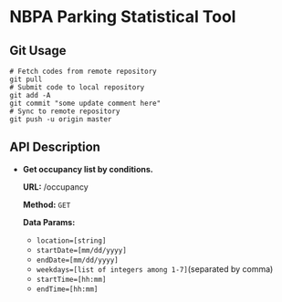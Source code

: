# NBPA Parking Statistical Tool
## Git Usage
```shell
# Fetch codes from remote repository
git pull
# Submit code to local repository
git add -A
git commit "some update comment here"
# Sync to remote repository
git push -u origin master
```
## API Description
* **Get occupancy list by conditions.**

  **URL:** /occupancy

  **Method:** `GET`
  
  **Data Params:** 
  * `location=[string]`
  * `startDate=[mm/dd/yyyy]`
  * `endDate=[mm/dd/yyyy]`
  * `weekdays=[list of integers among 1-7]`(separated by comma)
  * `startTime=[hh:mm]`
  * `endTime=[hh:mm]`


